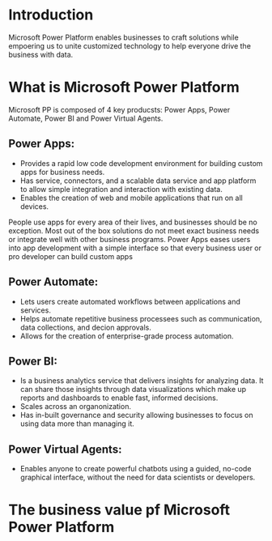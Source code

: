 # Introduction

Microsoft Power Platform enables businesses to craft solutions while empoering us to unite customized technology to help everyone drive the business with data.

# What is Microsoft Power Platform

Microsoft PP is composed of 4 key producsts: Power Apps, Power Automate, Power BI and Power Virtual Agents.

## Power Apps:

- Provides a rapid low code development environment for building custom apps for business needs.
- Has service, connectors, and a scalable data service and app platform to allow simple integration and interaction with existing data.
- Enables the creation of web and mobile applications that run on all devices.

People use apps for every area of their lives, and businesses should be no exception. Most out of the box solutions do not meet exact business needs or integrate well with other business programs.
Power Apps eases users into app development with a simple interface so that every business user or pro developer can build custom apps

## Power Automate:

- Lets users create automated workflows between applications and services.
- Helps automate repetitive business processees such as communication, data collections, and decion approvals.
- Allows for the creation of enterprise-grade process automation.

## Power BI:

- Is a business analytics service that delivers insights for analyzing data. It can share those insights through data visualizations which make up reports and dashboards to enable fast, informed decisions.
- Scales across an organonization.
- Has in-built governance and security allowing businesses to focus on using data more than managing it.

## Power Virtual Agents:

- Enables anyone to create powerful chatbots using a guided, no-code graphical interface, without the need for data scientists or developers.

# The business value pf Microsoft Power Platform


